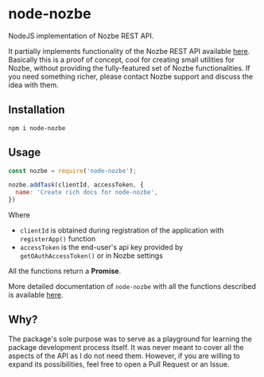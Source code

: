 # node-nozbe
NodeJS implementation of Nozbe REST API.

It partially implements functionality of the Nozbe REST API available [here](https://webapp.nozbe.com/pl/api). Basically this is a proof of concept, cool for creating small utilities for Nozbe, without providing the fully-featured set of Nozbe functionalities. If you need something richer, please contact Nozbe support and discuss the idea with them.

## Installation 
```
npm i node-nozbe
```

## Usage
```javascript
const nozbe = require('node-nozbe');

nozbe.addTask(clientId, accessToken, {
  name: 'Create rich docs for node-nozbe',
})
```
Where 
* `clientId` is obtained during registration of the application with `registerApp()` function
* `accessToken` is the end-user's api key provided by `getOAuthAccessToken()` or in Nozbe settings

All the functions return a **Promise**.

More detailed documentation of `node-nozbe` with all the functions described is available [here](/DOCS.md). 

## Why? 

The package's sole purpose was to serve as a playground for learning the package development process itself. It was never meant to cover all the aspects of the API as I do not need them. However, if you are willing to expand its possibilities, feel free to open a Pull Request or an Issue.
